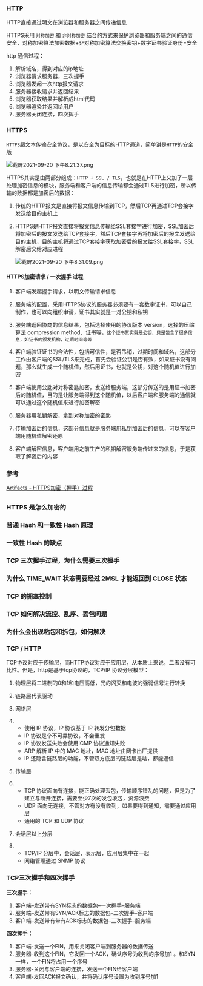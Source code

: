 ### HTTP

HTTP直接通过明文在浏览器和服务器之间传递信息

HTTPS采用 `对称加密` 和 `非对称加密` 结合的方式来保护浏览器和服务端之间的通信安全，对称加密算法加密数据+非对称加密算法交换密钥+数字证书验证身份=安全



http 通信过程：

1. 解析域名，得到对应的ip地址
2. 浏览器请求服务器，三次握手
3. 浏览器发起一次http报文请求
4. 服务器接收请求并返回结果
5. 浏览器获取结果并解析成html代码
6. 浏览器渲染并返回给用户
7. 服务器关闭连接，四次挥手



### HTTPS 

`HTTPS`超文本传输安全协议，是以安全为目标的HTTP通道，简单讲是`HTTP`的安全版

![截屏2021-09-20 下午8.21.37.png](https://i.loli.net/2021/09/20/ClbMnwfySg7O8Fc.png)

HTTPS其实是由两部分组成：`HTTP + SSL / TLS`，也就是在HTTP上又加了一层处理加密信息的模块，服务端和客户端的信息传输都会通过TLS进行加密，所以传输的数据都是加密后的数据：

1. 传统的HTTP报文是直接将报文信息传输到TCP，然后TCP再通过TCP套接字发送给目的主机上

2. HTTPS是HTTP报文直接将报文信息传输给SSL套接字进行加密，SSL加密后将加密后的报文发送给TCP套接字，然后TCP套接字再将加密后的报文发送给目的主机，目的主机将通过TCP套接字获取加密后的报文给SSL套接字，SSL解密后交给对应进程

   ![截屏2021-09-20 下午8.31.09.png](https://i.loli.net/2021/09/20/C1terjKS7yo2VUM.png)





#### HTTPS加密请求 / 一次握手 过程

1. 客户端发起握手请求，以明文传输请求信息

2. 服务端的配置，采用HTTPS协议的服务器必须要有一套数字证书，可以自己制作，也可以向组织申请，证书其实就是一对公钥和私钥

3. 服务端返回协商的信息结果，包括选择使用的协议版本 version，选择的压缩算法 compression method、证书等，`这个证书其实就是公钥，只是包含了很多信息，如证书的颁发机构，过期时间等等` 

4. 客户端验证证书的合法性，包括可信性，是否吊销，过期时间和域名，这部分工作由客户端的SSL/TLS来完成，首先会验证公钥是否有效，如果证书没有问题，那么就生成一个随机值，然后用证书，也就是公钥，对这个随机值进行加密

5. 客户端使用公匙对对称密匙加密，发送给服务端，这部分传送的是用证书加密后的随机值，目的是让服务端得到这个随机值，以后客户端和服务端的通信就可以通过这个随机值来进行加密解密

6. 服务器用私钥解密，拿到对称加密的密匙

7. 传输加密后的信息，这部分信息就是服务端用私钥加密后的信息，可以在客户端用随机值解密还原

8. 客户端解密信息，客户端用之前生产的私钥解密服务端传过来的信息，于是获取了解密后的内容

   

   



### 参考

[Artifacts - HTTPS加密（握手）过程](https://www.jianshu.com/p/e30a8c4fa329)



## 

### HTTPS 是怎么加密的

### 普通 Hash 和一致性 Hash 原理

### 一致性 Hash 的缺点

### TCP 三次握手过程，为什么需要三次握手

### 为什么 TIME_WAIT 状态需要经过 2MSL 才能返回到 CLOSE 状态

### TCP 的拥塞控制

### TCP 如何解决流控、乱序、丢包问题

### 为什么会出现粘包和拆包，如何解决



### TCP / HTTP

TCP协议对应于传输层，而HTTP协议对应于应用层，从本质上来说，二者没有可比性。但是，http是基于tcp协议的，TCP/IP 协议分层模型：

1. 物理层将二进制的0和1和电压高低，光的闪灭和电波的强弱信号进行转换

2. 链路层代表驱动

3. 网络层

4. - 使用 IP 协议，IP 协议基于 IP 转发分包数据
   - IP 协议是个不可靠协议，不会重发
   - IP 协议发送失败会使用ICMP 协议通知失败
   - ARP 解析 IP 中的 MAC 地址，MAC 地址由网卡出厂提供
   - IP 还隐含链路层的功能，不管双方底层的链路层是啥，都能通信

5. 传输层

6. - TCP 协议面向有连接，能正确处理丢包，传输顺序错乱的问题，但是为了建立与断开连接，需要至少7次的发包收包，资源浪费
   - UDP 面向无连接，不管对方有没有收到，如果要得到通知，需要通过应用层
   - 通用的 TCP 和 UDP 协议

7. 会话层以上分层

8. - TCP/IP 分层中，会话层，表示层，应用层集中在一起
   - 网络管理通过 SNMP 协议



### TCP三次握手和四次挥手

**三次握手：**

1. 客户端–发送带有SYN标志的数据包–一次握手–服务端
2. 服务端–发送带有SYN/ACK标志的数据包–二次握手–客户端
3. 客户端–发送带有带有ACK标志的数据包–三次握手–服务端



**四次挥手：**

1. 客户端-发送一个FIN，用来关闭客户端到服务器的数据传送
2. 服务器-收到这个FIN，它发回一个ACK，确认序号为收到的序号加1 。和SYN一样，一个FIN将占用一个序号
3. 服务器-关闭与客户端的连接，发送一个FIN给客户端
4. 客户端-发回ACK报文确认，并将确认序号设置为收到序号加1









